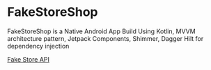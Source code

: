 # FakeStoreShop
FakeStoreShop is a Native Android App Build Using Kotlin, MVVM architecture pattern, Jetpack Components, Shimmer, Dagger Hilt for dependency injection

<a href="https://fakestoreapi.com/"> Fake Store API </a>
